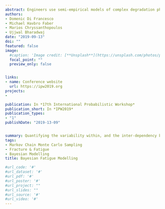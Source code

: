 ```yaml
---
abstract: Engineers use semi-empirical models of complex degradation phenomena to manage the integrity of structural systems. Historically, the intended application of these models has been to perform deterministic calculations to demonstrate that failure is not expected. However, as integrity management systems are increasingly optimised decision makers require quantified likelihoods of events such as failure to help ensure that maintenance investments are completed where and when they are worthwhile. In the probabilistic application of degradation models, inherent and un-quantified conservatism can lead to ineffective risk management. Bayesian analysis can be used to fit semi-empirical degradation models to existing test data (and can be updated if new data is available) such that the variability within, and the inter-dependency between all model parameters is quantified and accounted for. This includes model uncertainty parameters. In this report, an SN curve and a two-stage Paris Law model have been fitted using Markov Chain Monte Carlo sampling. The benefits and challenges associated with this approach are discussed in the context of existing standards and guidelines developed for industry. Posterior predictive sampling is used to demonstrate how the models can be used to produce results that are fully compatible with a Bayesian decision analysis.
authors:
- Domenic Di Francesco
- Michael Havbro Faber
- Marios Chryssanthopoulos
- Ujjwal Bharadwaj
date: "2019-09-13"
doi: ""
featured: false
image:
  #caption: 'Image credit: [**Unsplash**](https://unsplash.com/photos/pLCdAaMFLTE)'
  focal_point: ""
  preview_only: false


links:
- name: Conference website
  url: https://ipw2019.org
projects:
- 

publication: In *17th International Probabilistic Workshop*
publication_short: In *IPW2019*
publication_types:
- "1"
publishDate: "2019-13-09"


summary: Quantifying the variability within, and the inter-dependency between all parameters in models that predict fatigue failure of welded steel structures.
tags:
- Markov Chain Monte Carlo Sampling
- Fracture & Fatigue
- Bayesian Modelling
title: Bayesian Fatigue Modelling

#url_code: '#'
#url_dataset: '#'
#url_pdf: '#'
#url_poster: '#'
#url_project: ""
#url_slides: ""
#url_source: '#'
#url_video: '#'
---
```


<!---
{{% alert note %}}
Click the *Cite* button above to demo the feature to enable visitors to import publication metadata into their reference management software.
{{% /alert %}}


({{% alert note %}}
Click the *Slides* button above to demo Academic's Markdown slides feature.
{{% /alert %}}

Supplementary notes can be added here, including [code and math](https://sourcethemes.com/academic/docs/writing-markdown-latex/).
--->
